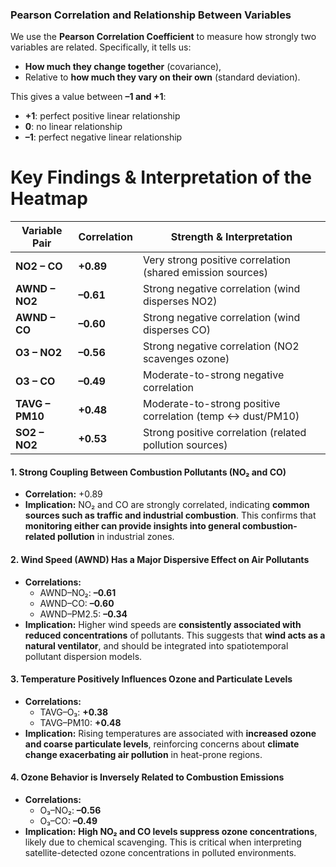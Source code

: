 ### Pearson Correlation and Relationship Between Variables

We use the **Pearson Correlation Coefficient** to measure how strongly two variables are related. Specifically, it tells us:

- **How much they change together** (covariance),
- Relative to **how much they vary on their own** (standard deviation).

This gives a value between **–1 and +1**:
- **+1**: perfect positive linear relationship
- **0**: no linear relationship
- **–1**: perfect negative linear relationship

# Key Findings & Interpretation of the Heatmap

| **Variable Pair** | **Correlation** | **Strength & Interpretation**                            |
|-------------------|------------------|-----------------------------------------------------------|
| **NO2 – CO**      | **+0.89**        | Very strong positive correlation (shared emission sources) |
| **AWND – NO2**    | **–0.61**        | Strong negative correlation (wind disperses NO2)           |
| **AWND – CO**     | **–0.60**        | Strong negative correlation (wind disperses CO)            |
| **O3 – NO2**      | **–0.56**        | Strong negative correlation (NO2 scavenges ozone)          |
| **O3 – CO**       | **–0.49**        | Moderate-to-strong negative correlation                    |
| **TAVG – PM10**   | **+0.48**        | Moderate-to-strong positive correlation (temp ↔ dust/PM10) |
| **SO2 – NO2**     | **+0.53**        | Strong positive correlation (related pollution sources)    |




####  **1. Strong Coupling Between Combustion Pollutants (NO₂ and CO)**
- **Correlation:** +0.89
- **Implication:** NO₂ and CO are strongly correlated, indicating **common sources such as traffic and industrial combustion**. This confirms that **monitoring either can provide insights into general combustion-related pollution** in industrial zones.

####  **2. Wind Speed (AWND) Has a Major Dispersive Effect on Air Pollutants**
- **Correlations:**
  - AWND–NO₂: **–0.61**
  - AWND–CO: **–0.60**
  - AWND–PM2.5: **–0.34**
- **Implication:** Higher wind speeds are **consistently associated with reduced concentrations** of pollutants. This suggests that **wind acts as a natural ventilator**, and should be integrated into spatiotemporal pollutant dispersion models.

####  **3. Temperature Positively Influences Ozone and Particulate Levels**
- **Correlations:**
  - TAVG–O₃: **+0.38**
  - TAVG–PM10: **+0.48**
- **Implication:** Rising temperatures are associated with **increased ozone and coarse particulate levels**, reinforcing concerns about **climate change exacerbating air pollution** in heat-prone regions.

####  **4. Ozone Behavior is Inversely Related to Combustion Emissions**
- **Correlations:**
  - O₃–NO₂: **–0.56**
  - O₃–CO: **–0.49**
- **Implication:** **High NO₂ and CO levels suppress ozone concentrations**, likely due to chemical scavenging. This is critical when interpreting satellite-detected ozone concentrations in polluted environments.



